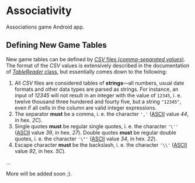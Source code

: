 #   Associativity

Associations game Android app.

##  Defining New Game Tables

New game tables can be defined by [*CSV* files (*comma-separated values*)](http://wikipedia.org/wiki/Comma-separated_values). The format of the *CSV* values is extensively described in the documentation of [*TableReader* class](app/src/main/java/com/example/associativity/TableReader.kt), but essentially comes down to the following:

1.  All *CSV* files are considered tables of **strings**&mdash;all numbers, usual date formats and other data types are parsed as strings. For instance, an input of *12345* will not result in an integer with the value of `12345`, i. e. twelve thousand three hundered and fourty five, but a string `"12345"`, even if all cells in the column are valid integer expressions.
2.  The separator **must** be a comma, i. e. the character `','` ([ASCII](http://wikipedia.org/wiki/ASCII) value *44*, in hex. *2C*).
3.  Single quotes **must** be regular single quotes, i. e. the character `'\''` ([ASCII](http://wikipedia.org/wiki/ASCII) value *39*, in hex. *27*). Double quotes **must** be regular double quotes, i. e. the character `'\"'` ([ASCII](http://wikipedia.org/wiki/ASCII) value *34*, in hex. *22*).
4.  Escape character **must** be the backslash, i. e. the character `'\\'` ([ASCII](http://wikipedia.org/wiki/ASCII) value *92*, in hex. *5C*).

&hellip;

More will be added soon ;).
